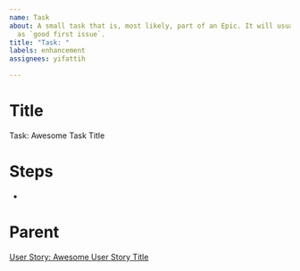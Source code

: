 ```yaml
---
name: Task
about: A small task that is, most likely, part of an Epic. It will usually be labeled
  as `good first issue`.
title: "Task: "
labels: enhancement
assignees: yifattih

---
```


<!-- Issue title should mirror the Task Title. -->

# Title
Task: Awesome Task Title

# Steps
- 

# Parent
<!-- The link below should link to its User Story Parent. -->
[User Story: Awesome User Story Title](https://github.com/username/repository-name/issues/1)
